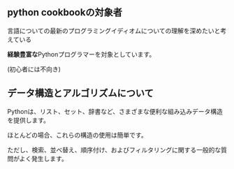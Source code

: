 

## python cookbookの対象者

言語についての最新のプログラミングイディオムについての理解を深めたいと考えている

**経験豊富な**Pythonプログラマーを対象としています。

(初心者には不向き)




## データ構造とアルゴリズムについて


Pythonは、リスト、セット、辞書など、さまざまな便利な組み込みデータ構造を提供します。

ほとんどの場合、これらの構造の使用は簡単です。

ただし、検索、並べ替え、順序付け、およびフィルタリングに関する一般的な質問がよく発生します。




